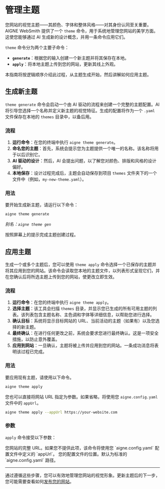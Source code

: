 # 管理主题

您网站的视觉主题——其颜色、字体和整体风格——对其身份认同至关重要。AIGNE WebSmith 提供了一个 `theme` 命令，用于系统地管理您网站的美学方面。这使您能够通过 AI 生成新的设计概念，并用一条命令应用它们。

`theme` 命令分为两个主要子命令：
*   **`generate`**：根据您的输入创建一个新主题并将其保存在本地。
*   **`apply`**：将本地主题上传到您的网站，更新其线上外观。

本指南将按逻辑顺序介绍此过程，从主题生成开始，然后讲解如何应用主题。

## 生成新主题

`theme generate` 命令会启动一个由 AI 驱动的流程来创建一个完整的主题配置。AI 将引导您选择一个名称并定义新主题的视觉特征。生成的配置将作为一个 `.yaml` 文件保存在本地的 `themes` 目录中，以备后用。

### 流程

1.  **运行命令**：在您的终端中执行 `aigne theme generate`。
2.  **命名您的主题**：首先，系统会提示您为主题提供一个唯一的名称。该名称将用于以后识别它。
3.  **AI 驱动的设计**：然后，AI 会提出问题，以了解您对颜色、排版和风格的设计偏好。
4.  **本地保存**：设计过程完成后，主题会自动保存到项目 `themes` 文件夹下的一个文件中（例如，`my-new-theme.yaml`）。

### 用法

要开始生成新主题，请运行以下命令：

```sh
aigne theme generate
```
*别名：`aigne theme gen`*

按照屏幕上的提示完成主题创建过程。

## 应用主题

生成一个或多个主题后，您可以使用 `theme apply` 命令选择一个已保存的主题并将其应用到您的网站。该命令会读取您本地的主题文件，以列表形式呈现它们，并在您确认后将所选主题上传到您的网站，使更改立即生效。

### 流程

1.  **运行命令**：在您的终端中执行 `aigne theme apply`。
2.  **选择主题**：该工具会扫描 `themes` 目录，并显示您已生成的所有可用主题的列表。该列表包含主题名称、主色调和字体等详细信息，以帮助您进行选择。
3.  **确认目标**：系统将显示目标网站的 URL、当前活动的主题（如果有）以及您选择的新主题。
4.  **最终确认**：在进行任何更改之前，系统会要求您进行最终确认。这是一项安全措施，以防止意外覆盖。
5.  **应用到网站**：一旦确认，主题将被上传并应用到您的网站。一条成功消息将表明该过程已完成。

### 用法

要应用现有主题，请使用以下命令。

```sh
aigne theme apply
```

您也可以直接将网站 URL 指定为参数。如果省略，将使用您 `aigne.config.yaml` 文件中的 `appUrl`。

```sh
aigne theme apply --appUrl https://your-website.com
```

### 参数

`apply` 命令接受以下参数：

<x-field-group>
  <x-field data-name="appUrl" data-type="string" data-required="false">
    <x-field-desc markdown>您网站的完整 URL。如果您不提供此项，该命令将使用您 `aigne.config.yaml` 配置文件中定义的 `appUrl`。</x-field-desc>
  </x-field>
  <x-field data-name="config" data-type="string" data-required="false">
    <x-field-desc markdown>您的配置文件的位置。默认为标准的 `aigne.config.yaml` 路径。</x-field-desc>
  </x-field>
</x-field-group>

---

通过遵循这些步骤，您可以有效地管理您网站的视觉形象。更新主题后的下一步，您可能需要查看如何[发布您的网站](./core-tasks-publishing-your-website.md)。